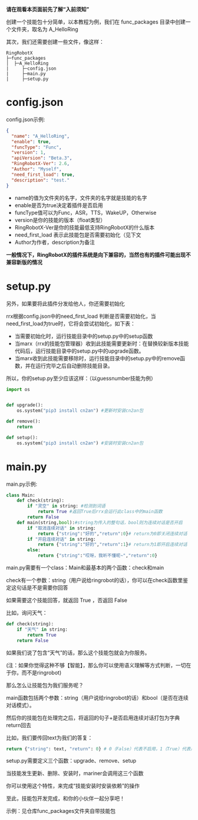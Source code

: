 
**请在观看本页面前先了解“入前须知”**

创建一个技能包十分简单，以本教程为例，我们在 func_packages 目录中创建一个文件夹，取名为 A_HelloRing

其次，我们还需要创建一些文件，像这样：

```
RingRobotX
├─func_packages
│  ├─A_HelloRing
|     ├─config.json
|     ├─main.py
|     ├─setup.py
```

# config.json
config.json示例:

```json
{
  "name": "A_HelloRing",
  "enable": true,
  "funcType": "Func",
  "version": 1,
  "apiVersion": "Beta.3",
  "RingRobotX-Ver": 2.6,
  "Author": "Myself",
  "need_first_load": true,
  "description": "test."
}
```
* name的值为文件夹的名字，文件夹的名字就是技能的名字
* enable是否为true决定着插件是否启用
* funcType值可以为Func，ASR，TTS，WakeUP，Otherwise
* version是你的技能的版本（float类型）
* RingRobotX-Ver是你的技能最低支持RingRobotX的什么版本
* need_first_load 表示此技能包是否需要初始化（见下文
* Author为作者，description为备注

**一般情况下，RingRobotX的插件系统是向下兼容的，当然也有的插件可能出现不兼容新版的情况**

# setup.py

另外，如果要将此插件分发给他人，你还需要初始化

rrx根据config.json中的need_first_load 判断是否需要初始化，当need_first_load为true时，它将会尝试初始化，如下表：

* 当需要初始化时，运行技能目录中的setup.py中的setup函数
* 当marx（rrx的技能包管理器）收到此技能需要更新时：在替换较新版本技能代码后，运行技能目录中的setup.py中的upgrade函数。
* 当marx收到此技能需要移除时，运行技能目录中的setup.py中的remove函数，并在运行完毕之后自动删除技能目录。

所以，你的setup.py至少应该这样：（以guessnumber技能为例）
```python
import os


def upgrade():
    os.system("pip3 install cn2an") #更新时安装cn2an包

def remove():
    return 

def setup():
    os.system("pip3 install cn2an") #安装时安装cn2an包
```

# main.py

main.py示例:

```python
class Main:    
    def check(string):
        if "灵空" in string: #检测到词语
            return True #返回True后rrx会运行此class中的main函数
        return False
    def main(string,bool):#string为传入的整句话，bool则为连续对话是否开启
        if "取消连续对话" in string:
            return {"string":"好的","return":0}# return为0即关闭连续对话
        if "开启连续对话" in string:
            return {"string":"好的","return":1}# return为1即开启连续对话
        else:
            return {"string":"哎呀，我听不懂呢~","return":0}
```

main.py需要有一个class：Main和最基本的两个函数：check和main

check有一个参数：string（用户说给ringrobot的话），你可以在check函数里鉴定这句话是不是需要你回答

如果需要这个技能回答，就返回 True ，否返回 False

比如，询问天气：
```python
def check(string):
    if "天气" in string:
        return True
    return False
```

如果我们说了包含“天气”的话，那么这个技能包就会为你服务。

(注：如果你觉得这种不够【智能】，那么你可以使用语义理解等方式判断，一切在于你，而不是ringrobot)

那么怎么让技能包为我们服务呢？

main函数包括两个参数：string（用户说给ringrobot的话）和bool（是否在连续对话模式）。

然后你的技能包在处理完之后，将返回的句子+是否启用连续对话打包为字典return回去

比如，我们要传回text为我们的答复：

```python
return {"string": text, "return": 0} # 0（False）代表不启用，1（True）代表启用
```

setup.py需要定义三个函数：upgrade、remove、setup

当技能发生更新、删除、安装时，mariner会调用这三个函数

你可以使用这个特性，来完成“技能安装时安装依赖”的操作

至此，技能包开发完成，和你的小伙伴一起分享吧！

示例：见仓库func_packages文件夹自带技能包